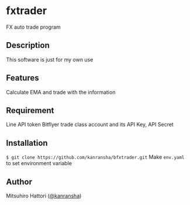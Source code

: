 # fxtrader

FX auto trade program

## Description
This software is just for my own use

## Features
Calculate EMA and trade with the information

## Requirement
Line API token
Bitflyer trade class account and its API Key, API Secret

## Installation
`$ git clone https://github.com/kanransha/bfxtrader.git`
Make `env.yaml` to set environment variable

## Author
Mitsuhiro Hattori ([@kanransha](https://twitter.com/kanransha))